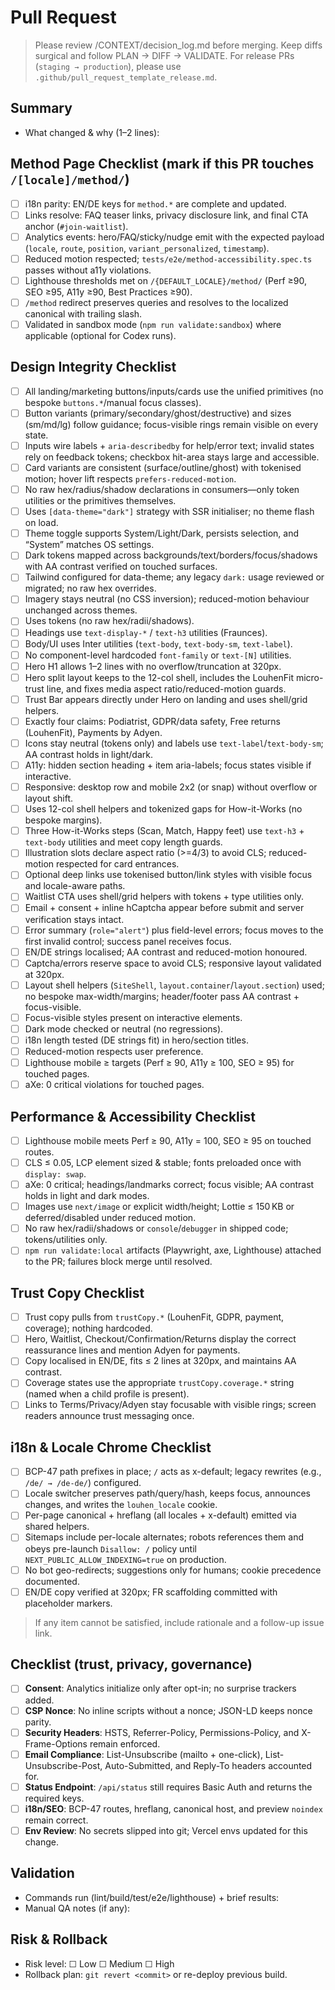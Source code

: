 # Pull Request

> Please review /CONTEXT/decision_log.md before merging. Keep diffs surgical and follow PLAN → DIFF → VALIDATE.
> For release PRs (`staging → production`), please use `.github/pull_request_template_release.md`.

## Summary
- What changed & why (1–2 lines):

## Method Page Checklist (mark if this PR touches `/[locale]/method/`)
- [ ] i18n parity: EN/DE keys for `method.*` are complete and updated.
- [ ] Links resolve: FAQ teaser links, privacy disclosure link, and final CTA anchor (`#join-waitlist`).
- [ ] Analytics events: hero/FAQ/sticky/nudge emit with the expected payload (`locale`, `route`, `position`, `variant_personalized`, `timestamp`).
- [ ] Reduced motion respected; `tests/e2e/method-accessibility.spec.ts` passes without a11y violations.
- [ ] Lighthouse thresholds met on `/{DEFAULT_LOCALE}/method/` (Perf ≥90, SEO ≥95, A11y ≥90, Best Practices ≥90).
- [ ] `/method` redirect preserves queries and resolves to the localized canonical with trailing slash.
- [ ] Validated in sandbox mode (`npm run validate:sandbox`) where applicable (optional for Codex runs).

## Design Integrity Checklist
- [ ] All landing/marketing buttons/inputs/cards use the unified primitives (no bespoke `buttons.*`/manual focus classes).
- [ ] Button variants (primary/secondary/ghost/destructive) and sizes (sm/md/lg) follow guidance; focus-visible rings remain visible on every state.
- [ ] Inputs wire labels + `aria-describedby` for help/error text; invalid states rely on feedback tokens; checkbox hit-area stays large and accessible.
- [ ] Card variants are consistent (surface/outline/ghost) with tokenised motion; hover lift respects `prefers-reduced-motion`.
- [ ] No raw hex/radius/shadow declarations in consumers—only token utilities or the primitives themselves.
- [ ] Uses `[data-theme="dark"]` strategy with SSR initialiser; no theme flash on load.
- [ ] Theme toggle supports System/Light/Dark, persists selection, and “System” matches OS settings.
- [ ] Dark tokens mapped across backgrounds/text/borders/focus/shadows with AA contrast verified on touched surfaces.
- [ ] Tailwind configured for data-theme; any legacy `dark:` usage reviewed or migrated; no raw hex overrides.
- [ ] Imagery stays neutral (no CSS inversion); reduced-motion behaviour unchanged across themes.
- [ ] Uses tokens (no raw hex/radii/shadows).
- [ ] Headings use `text-display-*` / `text-h3` utilities (Fraunces).
- [ ] Body/UI uses Inter utilities (`text-body`, `text-body-sm`, `text-label`).
- [ ] No component-level hardcoded `font-family` or `text-[N]` utilities.
- [ ] Hero H1 allows 1–2 lines with no overflow/truncation at 320px.
- [ ] Hero split layout keeps to the 12-col shell, includes the LouhenFit micro-trust line, and fixes media aspect ratio/reduced-motion guards.
- [ ] Trust Bar appears directly under Hero on landing and uses shell/grid helpers.
- [ ] Exactly four claims: Podiatrist, GDPR/data safety, Free returns (LouhenFit), Payments by Adyen.
- [ ] Icons stay neutral (tokens only) and labels use `text-label`/`text-body-sm`; AA contrast holds in light/dark.
- [ ] A11y: hidden section heading + item aria-labels; focus states visible if interactive.
- [ ] Responsive: desktop row and mobile 2x2 (or snap) without overflow or layout shift.
- [ ] Uses 12-col shell helpers and tokenized gaps for How-it-Works (no bespoke margins).
- [ ] Three How-it-Works steps (Scan, Match, Happy feet) use `text-h3` + `text-body` utilities and meet copy length guards.
- [ ] Illustration slots declare aspect ratio (>=4/3) to avoid CLS; reduced-motion respected for card entrances.
- [ ] Optional deep links use tokenised button/link styles with visible focus and locale-aware paths.
- [ ] Waitlist CTA uses shell/grid helpers with tokens + type utilities only.
- [ ] Email + consent + inline hCaptcha appear before submit and server verification stays intact.
- [ ] Error summary (`role="alert"`) plus field-level errors; focus moves to the first invalid control; success panel receives focus.
- [ ] EN/DE strings localised; AA contrast and reduced-motion honoured.
- [ ] Captcha/errors reserve space to avoid CLS; responsive layout validated at 320px.
- [ ] Layout shell helpers (`SiteShell`, `layout.container`/`layout.section`) used; no bespoke max-width/margins; header/footer pass AA contrast + focus-visible.
- [ ] Focus-visible styles present on interactive elements.
- [ ] Dark mode checked or neutral (no regressions).
- [ ] i18n length tested (DE strings fit) in hero/section titles.
- [ ] Reduced-motion respects user preference.
- [ ] Lighthouse mobile ≥ targets (Perf ≥ 90, A11y ≥ 100, SEO ≥ 95) for touched pages.
- [ ] aXe: 0 critical violations for touched pages.

## Performance & Accessibility Checklist
- [ ] Lighthouse mobile meets Perf ≥ 90, A11y = 100, SEO ≥ 95 on touched routes.
- [ ] CLS ≤ 0.05, LCP element sized & stable; fonts preloaded once with `display: swap`.
- [ ] aXe: 0 critical; headings/landmarks correct; focus visible; AA contrast holds in light and dark modes.
- [ ] Images use `next/image` or explicit width/height; Lottie ≤ 150 KB or deferred/disabled under reduced motion.
- [ ] No raw hex/radii/shadows or `console`/`debugger` in shipped code; tokens/utilities only.
- [ ] `npm run validate:local` artifacts (Playwright, axe, Lighthouse) attached to the PR; failures block merge until resolved.

## Trust Copy Checklist
- [ ] Trust copy pulls from `trustCopy.*` (LouhenFit, GDPR, payment, coverage); nothing hardcoded.
- [ ] Hero, Waitlist, Checkout/Confirmation/Returns display the correct reassurance lines and mention Adyen for payments.
- [ ] Copy localised in EN/DE, fits ≤ 2 lines at 320px, and maintains AA contrast.
- [ ] Coverage states use the appropriate `trustCopy.coverage.*` string (named when a child profile is present).
- [ ] Links to Terms/Privacy/Adyen stay focusable with visible rings; screen readers announce trust messaging once.

## i18n & Locale Chrome Checklist
- [ ] BCP-47 path prefixes in place; `/` acts as x-default; legacy rewrites (e.g., `/de/ → /de-de/`) configured.
- [ ] Locale switcher preserves path/query/hash, keeps focus, announces changes, and writes the `louhen_locale` cookie.
- [ ] Per-page canonical + hreflang (all locales + x-default) emitted via shared helpers.
- [ ] Sitemaps include per-locale alternates; robots references them and obeys pre-launch `Disallow: /` policy until `NEXT_PUBLIC_ALLOW_INDEXING=true` on production.
- [ ] No bot geo-redirects; suggestions only for humans; cookie precedence documented.
- [ ] EN/DE copy verified at 320px; FR scaffolding committed with placeholder markers.

> If any item cannot be satisfied, include rationale and a follow-up issue link.

## Checklist (trust, privacy, governance)
- [ ] **Consent**: Analytics initialize only after opt-in; no surprise trackers added.  
- [ ] **CSP Nonce**: No inline scripts without a nonce; JSON-LD keeps nonce parity.  
- [ ] **Security Headers**: HSTS, Referrer-Policy, Permissions-Policy, and X-Frame-Options remain enforced.  
- [ ] **Email Compliance**: List-Unsubscribe (mailto + one-click), List-Unsubscribe-Post, Auto-Submitted, and Reply-To headers accounted for.  
- [ ] **Status Endpoint**: `/api/status` still requires Basic Auth and returns the required keys.  
- [ ] **i18n/SEO**: BCP-47 routes, hreflang, canonical host, and preview `noindex` remain correct.  
- [ ] **Env Review**: No secrets slipped into git; Vercel envs updated for this change.

## Validation
- Commands run (lint/build/test/e2e/lighthouse) + brief results:
- Manual QA notes (if any):

## Risk & Rollback
- Risk level: ☐ Low ☐ Medium ☐ High  
- Rollback plan: `git revert <commit>` or re-deploy previous build.
